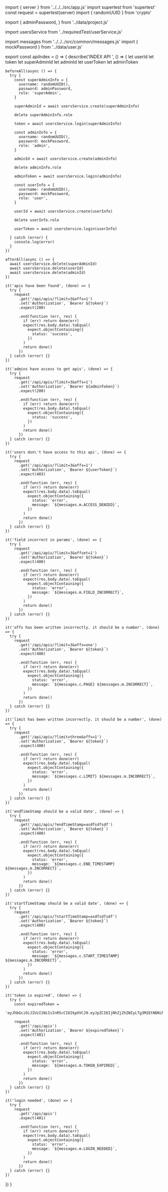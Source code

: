 import { server } from '../../../src/app.js'
import supertest from 'supertest'
const request = supertest(server)
import { randomUUID } from 'crypto'

import {
  adminPassword,
} from '../data/project.js'

import usersService from '../requiredTest/userService.js'

import messages from '../../../src/common/messages.js'
import { mockPassword } from '../data/user.js'

export const apiIndex = () => {
  describe('INDEX API ', () => {
    let userId
    let token
    let superAdminId
    let adminId
    let userToken
    let adminToken

    beforeAll(async () => {
      try {
        const superAdminInfo = {
          username: randomUUID(),
          password: adminPassword,
          role: 'superAdmin',
        }

        superAdminId = await usersService.create(superAdminInfo)

        delete superAdminInfo.role

        token = await usersService.login(superAdminInfo)

        const adminInfo = {
          username: randomUUID(),
          password: mockPassword,
          role: 'admin',
        }

        adminId = await usersService.create(adminInfo)

        delete adminInfo.role

        adminToken = await usersService.login(adminInfo)

        const userInfo = {
          username: randomUUID(),
          password: mockPassword,
          role: 'user',
        }

        userId = await usersService.create(userInfo)

        delete userInfo.role

        userToken = await usersService.login(userInfo)

      } catch (error) {
        console.log(error)
      }
    })

    afterAll(async () => {
      await usersService.delete(superAdminId)
      await usersService.delete(userId)
      await usersService.delete(adminId)
    })

    it('apis have been found', (done) => {
      try {
        request
          .get('/api/apis/?limit=3&offs=1')
          .set('Authorization', `Bearer ${token}`)
          .expect(200)

          .end(function (err, res) {
            if (err) return done(err)
            expect(res.body.data).toEqual(
              expect.objectContaining({
                status: 'success',
              })
            )
            return done()
          })
      } catch (error) {}
    })

    it('admins have access to get apis', (done) => {
      try {
        request
          .get('/api/apis/?limit=3&offs=1')
          .set('Authorization', `Bearer ${adminToken}`)
          .expect(200)

          .end(function (err, res) {
            if (err) return done(err)
            expect(res.body.data).toEqual(
              expect.objectContaining({
                status: 'success',
              })
            )
            return done()
          })
      } catch (error) {}
    })

    it('users don\'t have access to this api', (done) => {
      try {
        request
          .get('/api/apis/?limit=3&offs=1')
          .set('Authorization', `Bearer ${userToken}`)
          .expect(403)

          .end(function (err, res) {
            if (err) return done(err)
            expect(res.body.data).toEqual(
              expect.objectContaining({
                status: 'error',
                message: `${messages.m.ACCESS_DENIED}`,
              })
            )
            return done()
          })
      } catch (error) {}
    })

    it('field incorrect in params', (done) => {
      try {
        request
          .get('/api/apis/?limit=3&offset=1')
          .set('Authorization', `Bearer ${token}`)
          .expect(400)

          .end(function (err, res) {
            if (err) return done(err)
            expect(res.body.data).toEqual(
              expect.objectContaining({
                status: 'error',
                message: `${messages.m.FIELD_INCORRECT}`,
              })
            )
            return done()
          })
      } catch (error) {}
    })

    it('offs has been written incorrectly. it should be a number', (done) => {
      try {
        request
          .get('/api/apis/?limit=3&offs=one')
          .set('Authorization', `Bearer ${token}`)
          .expect(400)

          .end(function (err, res) {
            if (err) return done(err)
            expect(res.body.data).toEqual(
              expect.objectContaining({
                status: 'error',
                message: `${messages.c.PAGE} ${messages.m.INCORRECT}`,
              })
            )
            return done()
          })
      } catch (error) {}
    })

    it('limit has been written incorrectly. it should be a number', (done) => {
      try {
        request
          .get('/api/apis/?limit=three&offs=1')
          .set('Authorization', `Bearer ${token}`)
          .expect(400)

          .end(function (err, res) {
            if (err) return done(err)
            expect(res.body.data).toEqual(
              expect.objectContaining({
                status: 'error',
                message: `${messages.c.LIMIT} ${messages.m.INCORRECT}`,
              })
            )
            return done()
          })
      } catch (error) {}
    })

    it('endTimeStamp should be a valid date', (done) => {
      try {
        request
          .get('/api/apis/?endTimeStamp=asdfsdfsdf')
          .set('Authorization', `Bearer ${token}`)
          .expect(400)

          .end(function (err, res) {
            if (err) return done(err)
            expect(res.body.data).toEqual(
              expect.objectContaining({
                status: 'error',
                message: `${messages.c.END_TIMESTAMP} ${messages.m.INCORRECT}`,
              })
            )
            return done()
          })
      } catch (error) {}
    })

    it('startTimeStamp should be a valid date', (done) => {
      try {
        request
          .get('/api/apis/?startTimeStamp=asdfsdfsdf')
          .set('Authorization', `Bearer ${token}`)
          .expect(400)

          .end(function (err, res) {
            if (err) return done(err)
            expect(res.body.data).toEqual(
              expect.objectContaining({
                status: 'error',
                message: `${messages.c.START_TIMESTAMP} ${messages.m.INCORRECT}`,
              })
            )
            return done()
          })
      } catch (error) {}
    })

    it('token is expired', (done) => {
      try {
        const expiredToken =
          'eyJhbGciOiJIUzI1NiIsInR5cCI6IkpXVCJ9.eyJpZCI6IjNhZjZhZWIyLTg3M2EtNDNiNS04ZDM0LTE0MzczZGE2ZTFiMSIsImlhdCI6MTY2NjUwNjk3MH0.o1k__1jtkL3C2Kte'

        request
          .get('/api/apis')
          .set('Authorization', `Bearer ${expiredToken}`)
          .expect(401)

          .end(function (err, res) {
            if (err) return done(err)
            expect(res.body.data).toEqual(
              expect.objectContaining({
                status: 'error',
                message: `${messages.m.TOKEN_EXPIRED}`,
              })
            )
            return done()
          })
      } catch (error) {}
    })

    it('login needed', (done) => {
      try {
        request
          .get('/api/apis')
          .expect(401)

          .end(function (err, res) {
            if (err) return done(err)
            expect(res.body.data).toEqual(
              expect.objectContaining({
                status: 'error',
                message: `${messages.m.LOGIN_NEEDED}`,
              })
            )
            return done()
          })
      } catch (error) {}
    })
  })
}
